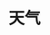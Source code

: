 # 天气

<script setup>
    let data=[{name:'质量天气',code:'AnQualityWeather'},{name:'坐标天气',code:'AnLocationWeather'}]
</script>

<element :data="data"></element>
